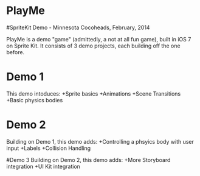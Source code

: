 PlayMe
======

#SpriteKit Demo - Minnesota Cocoheads, February, 2014

PlayMe is a demo "game" (admittedly, a not at all fun game), built in iOS 7 on Sprite Kit. It consists of 3 demo projects, each building off the one before.

# Demo 1
This demo intoduces:
+Sprite basics
+Animations
+Scene Transitions
+Basic physics bodies

# Demo 2
Building on Demo 1, this demo adds:
+Controlling a phsyics body with user input
+Labels
+Collision Handling

#Demo 3
Building on Demo 2, this demo adds:
+More Storyboard integration
+UI Kit integration

